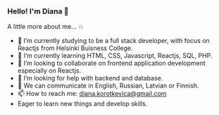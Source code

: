 ### Hello! I'm Diana :woman:

A little more about me... :boom:

- 🔭 I’m currently studying to be a full stack developer, with focus on Reactjs from Helsinki Buisness College.
- 🌱 I’m currently learning HTML, CSS, Javascript, Reactjs, SQL, PHP.
- 👯 I’m looking to collaborate on frontend application development especially on Reactjs.
- 🤔 I’m looking for help with backend and database.
- 💬 We can communicate in English, Russian, Latvian or Finnish.
- 📫 How to reach me: diana.korotkevica@gmail.com
- Eager to learn new things and develop skills.
